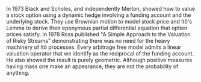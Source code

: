 In 1973 Black and Scholes, and independently Merton, showed how to value a stock option
using a dynamic hedge involving a funding account and the underlying stock.
They use Brownian motion to model stock price and Itô's Lemma 
to derive their eponymous partial differential equation that option prices satisfy.
In 1978 Ross published "A Simple Approach to the Valuation of Risky Streams"
demonstrating there was no need for the heavy machinery of Itô processes.
Every arbitrage free model admits a linear valuation
operator that we identify as the reciprocal of the funding account.
He also showed the result is purely geometric. Although positive measures
having mass one make an appearance, they are not the probability of anything.

